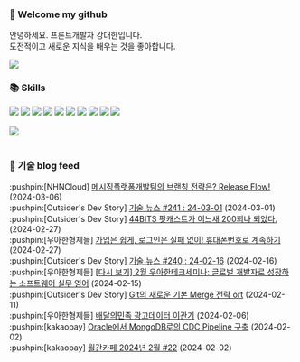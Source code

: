 ### 👋 Welcome my github

안녕하세요. 프론트개발자 강대한입니다.
<br>
도전적이고 새로운 지식을 배우는 것을 좋아합니다.

<!--
![header](https://capsule-render.vercel.app/api?type=Waving&color=auto&height=300&section=header&text=Welcome&fontAlignY=40&desc=KangDaeHan%20github%20&descSize=20&descAlignY=55&animation=fadeIn&fontSize=90)

**KangDaeHan/KangDaeHan** is a ✨ _special_ ✨ repository because its `README.md` (this file) appears on your GitHub profile.

Here are some ideas to get you started:

- 🔭 I’m currently working on ...
- 🌱 I’m currently learning ...
- 👯 I’m looking to collaborate on ...
- 🤔 I’m looking for help with ...
- 💬 Ask me about ...
- 📫 How to reach me: ...
- 😄 Pronouns: ...
- ⚡ Fun fact: ...
-->

<a href="https://twinfamily.github.io" target="_blank"><img src="https://img.shields.io/badge/Blog-121D33?style=flat-square&logo=blogger&logoColor=ffffff"/></a>

### :books: Skills
<a href="#" target="_blank"><img src="https://img.shields.io/badge/React-61DAFB?style=flat-square&logo=react&logoColor=ffffff"/></a>
<a href="#" target="_blank"><img src="https://img.shields.io/badge/Html5-E34F26?style=flat-square&logo=html5&logoColor=ffffff"/></a>
<a href="#" target="_blank"><img src="https://img.shields.io/badge/Javascript-F7DF1E?style=flat-square&logo=javascript&logoColor=ffffff"/></a>
<a href="#" target="_blank"><img src="https://img.shields.io/badge/Cssmodules-000000?style=flat-square&logo=cssmodules&logoColor=ffffff"/></a>
<a href="#" target="_blank"><img src="https://img.shields.io/badge/Node.js-339933?style=flat-square&logo=nodedotjs&logoColor=ffffff"/></a>
<a href="#" target="_blank"><img src="https://img.shields.io/badge/Typescript-3178C6?style=flat-square&logo=typescript&logoColor=ffffff"/></a>
<a href="#" target="_blank"><img src="https://img.shields.io/badge/Git-F05032?style=flat-square&logo=git&logoColor=ffffff"/></a>
<a href="#" target="_blank"><img src="https://img.shields.io/badge/Gitlab-FC6D26?style=flat-square&logo=gitlab&logoColor=ffffff"/></a>
<a href="#" target="_blank"><img src="https://img.shields.io/badge/Webpack-8DD6F9?style=flat-square&logo=webpack&logoColor=ffffff"/></a>
<a href="#" target="_blank"><img src="https://img.shields.io/badge/Vite-646CFF?style=flat-square&logo=vite&logoColor=ffffff"/></a>
<br><br>
<img src="https://github-readme-stats.vercel.app/api/top-langs/?username=KangDaeHan&layout=compact">
<br><br>
### :round_pushpin: 기술 blog feed
<!-- BLOG-POST-LIST:START --><div>:pushpin:[NHNCloud] <a target="_blank" href="https://meetup.nhncloud.com/posts/377">메시징플랫폼개발팀의 브랜칭 전략은? Release Flow!</a> (2024-03-06)</div><div>:pushpin:[Outsider's Dev Story] <a target="_blank" href="https://blog.outsider.ne.kr/1710">기술 뉴스 #241 : 24-03-01</a> (2024-03-01)</div><div>:pushpin:[Outsider's Dev Story] <a target="_blank" href="https://blog.outsider.ne.kr/1709">44BITS 팟캐스트가 어느새 200회나 되었다.</a> (2024-02-27)</div><div>:pushpin:[우아한형제들] <a target="_blank" href="https://techblog.woowahan.com/15895/">가입은 쉽게, 로그인은 실패 없이! 휴대폰번호로 계속하기</a> (2024-02-27)</div><div>:pushpin:[Outsider's Dev Story] <a target="_blank" href="https://blog.outsider.ne.kr/1708">기술 뉴스 #240 : 24-02-16</a> (2024-02-16)</div><div>:pushpin:[우아한형제들] <a target="_blank" href="https://techblog.woowahan.com/15983/">[다시 보기] 2월 우아한테크세미나: 글로벌 개발자로 성장하는 소프트웨어 실무 영어</a> (2024-02-15)</div><div>:pushpin:[Outsider's Dev Story] <a target="_blank" href="https://blog.outsider.ne.kr/1707">Git의 새로운 기본 Merge 전략 ort</a> (2024-02-11)</div><div>:pushpin:[우아한형제들] <a target="_blank" href="https://techblog.woowahan.com/14041/">배달의민족 광고데이터 이관기</a> (2024-02-06)</div><div>:pushpin:[kakaopay] <a target="_blank" href="https://tech.kakaopay.com/post/kakaopaysec-mongodb-cdc/">Oracle에서 MongoDB로의 CDC Pipeline 구축</a> (2024-02-02)</div><div>:pushpin:[kakaopay] <a target="_blank" href="https://tech.kakaopay.com/post/pay-magazine-202402/">월간카페 2024년 2월 #22</a> (2024-02-02)</div><!-- BLOG-POST-LIST:END -->

<!-- ![Anurag's GitHub stats](https://github-readme-stats.vercel.app/api?username=KangDaeHan&show_icons=true&theme=radical) -->
<!--
### 📫 Blog
<table><tbody><tr>
<td>
    <a href="https://yeonyeon.tistory.com/312">
        <div>[인프콘 후기] 2023 INFCON </div>
    </a>
    <div>1. 인프콘에 참가하다 🙂 어떻게 참가할 수 있었는가 때는 2023년 7월 18일 12시 48분. 인프콘 추첨 결과 공개까지 12... </div>
    <div>23.08.16</div>
</td>
<td>
    <a href="https://yeonyeon.tistory.com/311">
        <img width="100%" src="/img/8066187260670780795.png"/><br/>
        <div>[Git] 머지 커밋 revert 하기 </div>
    </a>
    <div>🤔 git revert란? git revert란 일부 기존의 커밋들을 되돌리는 작업이다. git reset과는 다른 것이, git reset은 기... </div>
    <div>23.08.13</div>
</td>
<td>
    <a href="https://yeonyeon.tistory.com/310">
        <img width="100%" src="/img/9188834980247484156.png"/><br/>
        <div>[Spring Batch] 개념부터 코드까지 </div>
    </a>
    <div>목차 1. Spring Batch란? 2. Spring Batch 구조 3. 기본적인 세팅 4. Job, Step 5. ItemReader, ItemProcessor,  ItemW... </div>
    <div>23.07.21</div>
</td>
</tr>
</tbody></table>
-->
